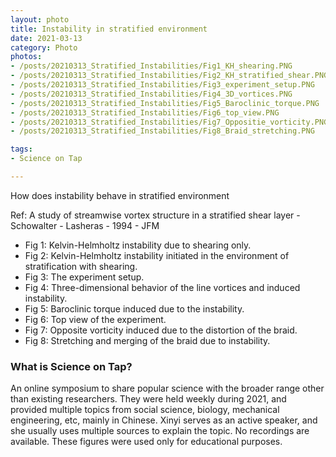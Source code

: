 ```yaml
---
layout: photo
title: Instability in stratified environment
date: 2021-03-13
category: Photo
photos:
- /posts/20210313_Stratified_Instabilities/Fig1_KH_shearing.PNG
- /posts/20210313_Stratified_Instabilities/Fig2_KH_stratified_shear.PNG
- /posts/20210313_Stratified_Instabilities/Fig3_experiment_setup.PNG
- /posts/20210313_Stratified_Instabilities/Fig4_3D_vortices.PNG
- /posts/20210313_Stratified_Instabilities/Fig5_Baroclinic_torque.PNG
- /posts/20210313_Stratified_Instabilities/Fig6_top_view.PNG
- /posts/20210313_Stratified_Instabilities/Fig7_Oppositie_vorticity.PNG
- /posts/20210313_Stratified_Instabilities/Fig8_Braid_stretching.PNG

tags:
- Science on Tap

---
```


How does instability behave in stratified environment

Ref: A study of streamwise vortex structure in a stratified shear layer - Schowalter - Lasheras - 1994 - JFM

- Fig 1: Kelvin-Helmholtz instability due to shearing only. 
- Fig 2: Kelvin-Helmholtz instability initiated in the environment of stratification with shearing. 
- Fig 3: The experiment setup. 
- Fig 4: Three-dimensional behavior of the line vortices and induced instability. 
- Fig 5: Baroclinic torque induced due to the instability. 
- Fig 6: Top view of the experiment. 
- Fig 7: Opposite vorticity induced due to the distortion of the braid. 
- Fig 8: Stretching and merging of the braid due to instability. 

### What is Science on Tap? 

An online symposium to share popular science with the broader range other than existing researchers. 
They were held weekly during 2021, and provided multiple topics from social science, biology, mechanical engineering, etc, mainly in Chinese. 
Xinyi serves as an active speaker, and she usually uses multiple sources to explain the topic. 
No recordings are available. 
These figures were used only for educational purposes. 